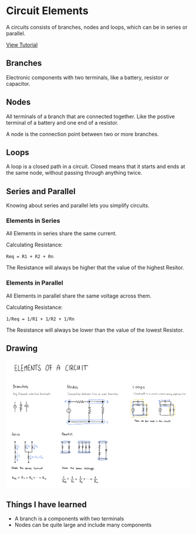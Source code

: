 # Circuit Elements

A circuits consists of branches, nodes and loops, which can be in series or parallel.

[View Tutorial](https://www.circuitbread.com/tutorials/what-are-branches-nodes-and-loops-with-series-and-parallel-components)

## Branches
Electronic components with two terminals, like a battery, resistor or capacitor.

## Nodes
All terminals of a branch that are connected together. Like the postive terminal of a battery and one end of a resistor.

A node is the connection point between two or more branches.

## Loops
A loop is a closed path in a circuit. Closed means that it starts and ends at the same node, without passing through anything twice.

## Series and Parallel
Knowing about series and parallel lets you simplify circuits.

### Elements in Series
All Elements in series share the same current.

Calculating Resistance:

`Req = R1 + R2 + Rn`

The Resistance will always be higher that the value of the highest Resitor.

### Elements in Parallel
All Elements in parallel share the same voltage across them.

Calculating Resistance:

`1/Req = 1/R1 + 1/R2 + 1/Rn`  

The Resistance will always be lower than the value of the lowest Resistor.

## Drawing

![Graphic showing the elements of a circuit](28-Circuit-Elements-241115.jpg)

## Things I have learned
- A branch is a components with two terminals
- Nodes can be quite large and include many components